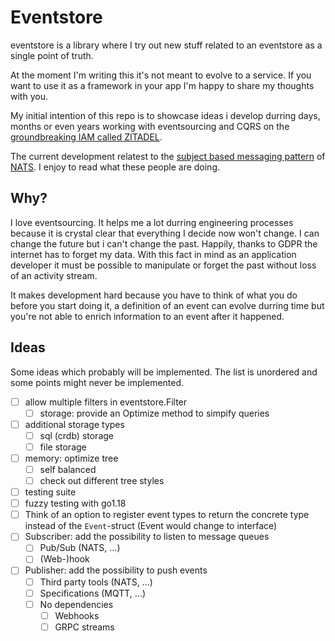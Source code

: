 # Eventstore

eventstore is a library where I try out new stuff related to an eventstore as a single point of truth.

At the moment I'm writing this it's not meant to evolve to a service. If you want to use it as a framework in your app I'm happy to share my thoughts with you.

My initial intention of this repo is to showcase ideas i develop durring days, months or even years working with eventsourcing and CQRS on the [groundbreaking IAM called ZITADEL](https://github.com/caos/zitadel).

The current development relatest to the [subject based messaging pattern](https://docs.nats.io/nats-concepts/subjects) of [NATS](https://nats.io). I enjoy to read what these people are doing.

## Why?

I love eventsourcing. It helps me a lot durring engineering processes because it is crystal clear that everything I decide now won't change. I can change the future but i can't change the past. Happily, thanks to GDPR the internet has to forget my data. With this fact in mind as an application developer it must be possible to manipulate or forget the past without loss of an activity stream.

It makes development hard because you have to think of what you do before you start doing it, a definition of an event can evolve durring time but you're not able to enrich information to an event after it happened.

## Ideas

Some ideas which probably will be implemented. The list is unordered and some points might never be implemented.

- [ ] allow multiple filters in eventstore.Filter
  - [ ] storage: provide an Optimize method to simpify queries
- [ ] additional storage types
  - [ ] sql (crdb) storage
  - [ ] file storage
- [ ] memory: optimize tree
  - [ ] self balanced
  - [ ] check out different tree styles
- [ ] testing suite
- [ ] fuzzy testing with go1.18
- [ ] Think of an option to register event types to return the concrete type instead of the `Event`-struct (Event would change to interface)
- [ ] Subscriber: add the possibility to listen to message queues
  - [ ] Pub/Sub (NATS, ...)
  - [ ] (Web-)hook
- [ ] Publisher: add the possibility to push events
  - [ ] Third party tools (NATS, ...)
  - [ ] Specifications (MQTT, ...)
  - [ ] No dependencies
    - [ ] Webhooks
    - [ ] GRPC streams
